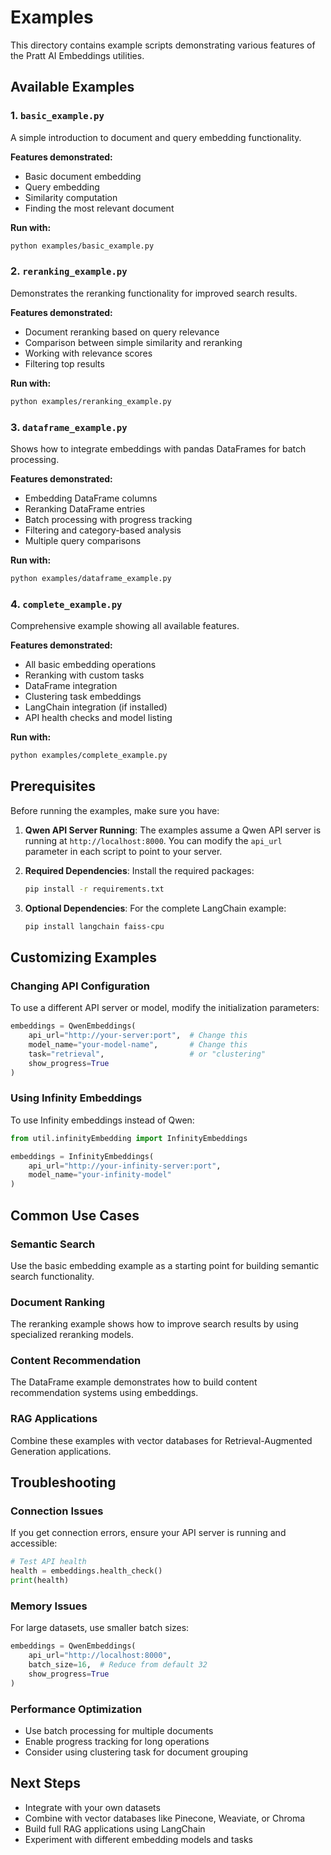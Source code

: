 # Examples

This directory contains example scripts demonstrating various features of the Pratt AI Embeddings utilities.

## Available Examples

### 1. `basic_example.py`
A simple introduction to document and query embedding functionality.

**Features demonstrated:**
- Basic document embedding
- Query embedding
- Similarity computation
- Finding the most relevant document

**Run with:**
```bash
python examples/basic_example.py
```

### 2. `reranking_example.py`
Demonstrates the reranking functionality for improved search results.

**Features demonstrated:**
- Document reranking based on query relevance
- Comparison between simple similarity and reranking
- Working with relevance scores
- Filtering top results

**Run with:**
```bash
python examples/reranking_example.py
```

### 3. `dataframe_example.py`
Shows how to integrate embeddings with pandas DataFrames for batch processing.

**Features demonstrated:**
- Embedding DataFrame columns
- Reranking DataFrame entries
- Batch processing with progress tracking
- Filtering and category-based analysis
- Multiple query comparisons

**Run with:**
```bash
python examples/dataframe_example.py
```

### 4. `complete_example.py`
Comprehensive example showing all available features.

**Features demonstrated:**
- All basic embedding operations
- Reranking with custom tasks
- DataFrame integration
- Clustering task embeddings
- LangChain integration (if installed)
- API health checks and model listing

**Run with:**
```bash
python examples/complete_example.py
```

## Prerequisites

Before running the examples, make sure you have:

1. **Qwen API Server Running**: The examples assume a Qwen API server is running at `http://localhost:8000`. You can modify the `api_url` parameter in each script to point to your server.

2. **Required Dependencies**: Install the required packages:
   ```bash
   pip install -r requirements.txt
   ```

3. **Optional Dependencies**: For the complete LangChain example:
   ```bash
   pip install langchain faiss-cpu
   ```

## Customizing Examples

### Changing API Configuration

To use a different API server or model, modify the initialization parameters:

```python
embeddings = QwenEmbeddings(
    api_url="http://your-server:port",  # Change this
    model_name="your-model-name",       # Change this
    task="retrieval",                   # or "clustering"
    show_progress=True
)
```

### Using Infinity Embeddings

To use Infinity embeddings instead of Qwen:

```python
from util.infinityEmbedding import InfinityEmbeddings

embeddings = InfinityEmbeddings(
    api_url="http://your-infinity-server:port",
    model_name="your-infinity-model"
)
```

## Common Use Cases

### Semantic Search
Use the basic embedding example as a starting point for building semantic search functionality.

### Document Ranking
The reranking example shows how to improve search results by using specialized reranking models.

### Content Recommendation
The DataFrame example demonstrates how to build content recommendation systems using embeddings.

### RAG Applications
Combine these examples with vector databases for Retrieval-Augmented Generation applications.

## Troubleshooting

### Connection Issues
If you get connection errors, ensure your API server is running and accessible:

```python
# Test API health
health = embeddings.health_check()
print(health)
```

### Memory Issues
For large datasets, use smaller batch sizes:

```python
embeddings = QwenEmbeddings(
    api_url="http://localhost:8000",
    batch_size=16,  # Reduce from default 32
    show_progress=True
)
```

### Performance Optimization
- Use batch processing for multiple documents
- Enable progress tracking for long operations
- Consider using clustering task for document grouping

## Next Steps

- Integrate with your own datasets
- Combine with vector databases like Pinecone, Weaviate, or Chroma
- Build full RAG applications using LangChain
- Experiment with different embedding models and tasks
